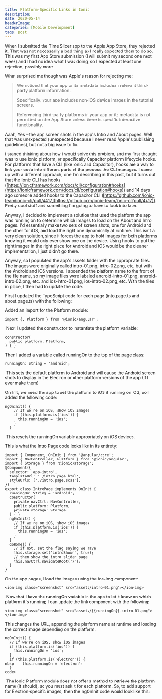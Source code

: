 ```yaml
---
title: Platform-Specific Links in Ionic
description: 
date: 2020-05-14
headerImage: 
categories: [Mobile Development]
tags: post
---
```


When I submitted the Time Slicer app to the Apple App Store, they rejected it. That was not necessarily a bad thing as I really expected them to do so. This was my first App Store submission (I will submit my second one next week) and I had no idea what I was doing, so I expected at least one rejection, possibly more.

What surprised me though was Apple's reason for rejecting me:

> We noticed that your app or its metadata includes irrelevant third-party platform information.
> 
> Specifically, your app includes non-iOS device images in the tutorial screens.
> 
> Referencing third-party platforms in your app or its metadata is not permitted on the App Store unless there is specific interactive functionality.

Aaah, Yes – the app screen shots in the app's Intro and About pages. Well that was unexpected (unexpected because I never read Apple's publishing guidelines), but not a big issue to fix.

I started thinking about how I would solve this problem, and my first thought was to use Ionic platform, or specifically Capacitor platform lifecycle hooks. For platforms that have a CLI (like Ionic and Capacitor), hooks are a way to link your code into different parts of the process the CLI manages. I came up with a different approach, one I'm describing in this post, but it turns out that the Ionic CLI has hooks ([](https://ionicframework.com/docs/cli/configuration#hooks)[https://ionicframework.com/docs/cli/configuration#hooks](https://ionicframework.com/docs/cli/configuration#hooks)) and 14 days ago someone added hooks to the Capacitor CLI ([](https://github.com/ionic-team/ionic-cli/pull/4417)[https://github.com/ionic-team/ionic-cli/pull/4417](https://github.com/ionic-team/ionic-cli/pull/4417)). Pretty cool stuff and something I'm going to have to look into later.

Anyway, I decided to implement a solution that used the platform the app was running on to determine which images to load on the About and Intro pages. I'd essentially make two sets of screen shots, one for Android and the other for iOS, and load the right one dynamically at runtime. This isn't a very clean solution, since it forces the app to hold images for both platforms knowing it would only ever show one on the device. Using hooks to put the right images in the right place for Android and iOS would be the cleaner implementation, I just didn't go there.

Anyway, so I populated the app's assets folder with the appropriate files. The images were originally called intro-01.png, intro-02.png, etc. but with the Android and iOS versions, I appended the platform name to the front of the file name, so my image files were labeled android-intro-01.png, android-intro-02.png, etc. and ios-intro-01.png, ios-intro-02.png, etc. With the files in place, I then had to update the code.

First I updated the TypeScript code for each page (into.page.ts and about.page.ts) with the following:

Added an import for the Platform module:

    import {, Platform } from '@ionic/angular';

 Next I updated the constructor to instantiate the platform variable:

    constructor(
      public platform: Platform,
    ) { }

Then I added a variable called runningOn to the top of the page class:

    runningOn: String = 'android';

 This sets the default platform to Android and will cause the Android screen shots to display in the Electron or other platform versions of the app (If I ever make them)

On Init, we need the app to set the platform to iOS if running on iOS, so I added the following code:

    ngOnInit() {
        // If we're on iOS, show iOS images
        if (this.platform.is('ios')) {
          this.runningOn = 'ios';
        }
      }

 This resets the runningOn variable appropriately on iOS devices.

This is what the Intro Page code looks like in its entirety:

    import { Component, OnInit } from '@angular/core';
    import { NavController, Platform } from '@ionic/angular';
    import { Storage } from '@ionic/storage';
    @Component({
      selector: 'app-intro',
      templateUrl: './intro.page.html',
      styleUrls: ['./intro.page.scss'],
    })
    export class IntroPage implements OnInit {
      runningOn: String = 'android';
      constructor(
        private navCtrl: NavController,
        public platform: Platform,
        private storage: Storage
      ) { }
      ngOnInit() {
        // If we're on iOS, show iOS images
        if (this.platform.is('ios')) {
          this.runningOn = 'ios';
        }
      }
      goHome() {
        // if not, set the flag saying we have
        this.storage.set('introShown', true);
        // then show the intro slider page
        this.navCtrl.navigateRoot('/');
      }
    }

On the app pages, I load the images using the ion-img component:

    <ion-img class="screenshot" src="assets/intro-01.png"></ion-img>

 Now that I have the runningOn variable in the app to let it know on which platform it's running; I can update the link component with the following:

    <ion-img class="screenshot" src="assets/{{runningOn}}-intro-01.png"></ion-img>

This changes the URL, appending the platform name at runtime and loading the correct image depending on the platform.

    ngOnInit() {
      // If we're on iOS, show iOS images
      if (this.platform.is('ios')) {
        this.runningOn = 'ios';
      }
      if (this.platform.is('electron')) {
    nbsp;   this.runningOn = 'electron';
      }
    code>

 The Ionic Platform module does not offer a method to retrieve the platform name (it should), so you must ask it for each platform. So, to add support for Electron-specific images, then the ngOnInit code would look like this:
